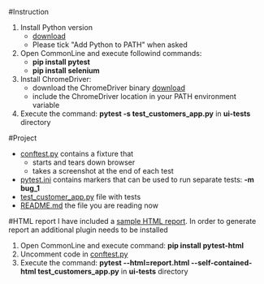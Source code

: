 #Instruction

1. Install Python version 
   - [download](https://www.python.org/downloads/)
   - Please tick "Add Python to PATH" when asked
1. Open CommonLine and execute followind commands:
   - **pip install pytest**
   - **pip install selenium**   
1. Install ChromeDriver:
   - download the ChromeDriver binary [download](https://chromedriver.chromium.org/downloads)  
   - include the ChromeDriver location in your PATH environment variable
1. Execute the command: **pytest -s test_customers_app.py** in **ui-tests** directory

#Project
- [conftest.py](conftest.py) contains a fixture that
  - starts and tears down browser
  - takes a screenshot at the end of each test
- [pytest.ini](pytest.ini) contains markers that can be used to run separate tests: **-m bug_1**
- [test_customer_app.py](test_customer_app.py) file with tests
- [README.md](README.md) the file you are reading now

#HTML report
I have included a [sample HTML report](report.html). 
In order to generate report an additional plugin needs to be installed
1. Open CommonLine and execute command: **pip install pytest-html**
1. Uncomment code in [conftest.py](conftest.py)
1. Execute the command: **pytest --html=report.html --self-contained-html test_customers_app.py** in **ui-tests** directory





